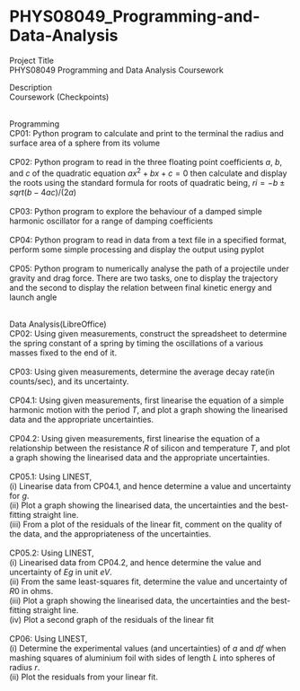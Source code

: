 # PHYS08049_Programming-and-Data-Analysis

Project Title <br/>
PHYS08049 Programming and Data Analysis Coursework 

Description<br/>
Coursework (Checkpoints) <br/><br/>

Programming<br/>
CP01: Python program to calculate and print to the terminal the radius and surface area of a sphere from its volume <br/><br/>
CP02: Python program to read in the three floating point coefficients $a$, $b$, and $c$ of the quadratic equation $ax^2+bx+c=0$ then calculate and display the roots using the standard formula for roots of quadratic being, $ri={−b±sqrt(b−4ac)}/(2a)$<br/><br/>
CP03: Python program to explore the behaviour of a damped simple harmonic oscillator for a range of damping coefficients <br/><br/>
CP04: Python program to read in data from a text file in a specified format, perform some simple processing and display the output using pyplot<br/><br/>
CP05: Python program to numerically analyse the path of a projectile under gravity and drag force. There are two tasks, one to display the trajectory and the second to display the relation between final kinetic energy and launch angle <br/><br/>

Data Analysis(LibreOffice)<br/>
CP02: Using given measurements, construct the spreadsheet to determine the spring constant of a spring by timing the oscillations of a various masses fixed to the end of it.<br/><br/>
CP03: Using given measurements, determine the average decay rate(in counts/sec), and its uncertainty.<br/><br/>
CP04.1: Using given measurements, first linearise the equation of a simple harmonic motion with the period $T$, and plot a graph showing the linearised data and the appropriate uncertainties.<br/><br/>
CP04.2: Using given measurements, first linearise the equation of a relationship between the resistance $R$ of silicon and temperature $T$, and plot a graph showing the linearised data and the appropriate uncertainties.<br/><br/>
CP05.1: Using LINEST, <br/>
(i) Linearise data from CP04.1, and hence determine a value and uncertainty for $g$.<br/>
(ii) Plot a graph showing the linearised data, the uncertainties and the best-fitting straight line.<br/>
(iii) From a plot of the residuals of the linear fit, comment on the quality of the data, and the appropriateness of the uncertainties.<br/><br/>
CP05.2: Using LINEST, <br/>
(i) Linearised data from CP04.2, and hence determine the value and uncertainty of $Eg$ in unit $eV$.<br/>
(ii) From the same least-squares fit, determine the value and uncertainty of $R0$ in ohms.<br/>
(iii) Plot a graph showing the linearised data, the uncertainties and the best-fitting straight line.<br/>
(iv) Plot a second graph of the residuals of the linear fit<br/><br/>
CP06: Using LINEST, <br/>
(i) Determine the experimental values (and uncertainties) of $a$ and $df$ when mashing squares of aluminium foil with sides of length $L$ into spheres of radius $r$.<br/>
(ii) Plot the residuals from your linear fit.
